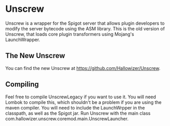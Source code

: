 # Unscrew
Unscrew is a wrapper for the Spigot server that allows plugin developers to modify the server bytecode using the ASM library. This is the old version of Unscrew, that loads core plugin transformers using Mojang's LaunchWrapper.

The New Unscrew
---------------
You can find the new Unscrew at https://github.com/Hallowizer/Unscrew.

Compiling
---------
Feel free to compile UnscrewLegacy if you want to use it. You will need Lombok to compile this, which shouldn't be a problem if you are using the maven compiler. You will need to include the LaunchWrpper in the classpath, as well as the Spigot jar. Run Unscrew with the main class com.hallowizer.unscrew.coremod.main.UnscrewLauncher.

